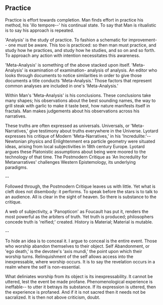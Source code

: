 
Practice
--

Practice is effort towards completion. Man finds effort in practice his method, his 'illo tempore--' his continual state. 
To say that Man is ritualistic is to say his approach is repeated. 

'Analysis' is the study of practice. To fashion a schematic for improvement-- one must be aware. This too is
practiced: so then man must practice, and study how he practices, and study how he studies, and so on and so forth. To approach any action with intention 
necessitates this awareness. 

'Meta-Analysis' is something of the above stacked upon itself. 'Meta-Analysis' is examination of examination- analysis of analysis. An editor who looks through
documents to notice similarities in order to give those documents a title conducts 'Meta-Analysis.' Those factors that represent common analyses are included in
one's 'Meta-Analysis.'

Within Man's 'Meta-Analysis' is his conclusions. These conclusions take many shapes; his observations about the best sounding names, the way to grill steak 
with garlic to make it taste best, how nature manifests itself in fractals. Man makes judgements about his observations across his narratives.

These truths are often expressed as universals. Universals, or 'Meta-Narratives,' give testimony about truths everywhere in the Universe. Lyotard expresses his 
critique of Modern 'Meta-Narratives,' in his 'Incredulite:'-- Newtonian physics and Enlightenment era particle geometry were situated ideas, arising from local 
subjectivities in 18th century Europe. Lyotard argues these Platonistic assumptions about being were moored to the technology of that time. The Postmodern Critique
as 'An Incredulity for Metanarratives' challenges Western Epistemology, its underlying paradigms. 


--


Followed through, the Postmodern Critique leaves us with little. Yet what is cleft does not disembody: it performs. To speak before the stars is to
talk to an audience. All is clear in the sight of heaven. So there is substance to the critique. 

A web of subjectivity, a 'Panopticon' as Foucault has put it, renders the most powerful as the arbiters of truth. Yet truth is produced; philosophers concede truth
is 'reified;' created. History is Material; Material is mutable. 


--


To hide an idea is to conceal it. I argue to conceal is the entire event. Those who worship abandon themselves to their object. Self Abandonment, or 'ego death,' is the devotee's
'axis mundi,' the point upon which their worship turns. Relinquishment of the self allows access into the inexpressable, where worship occurs.
 It is to say the revelation occurs in a realm where the self is non-essential. 

What deliniates worship from its object is its inexpressability. It cannot be uttered, lest the event be made profane.  Phenomenological experience is ineffable-- to utter it betrays its substance. If its expression is uttered, then the experience 
is profaned.  And if it is not sacred then it needs not be sacralized. It is then not above criticism, doubt.


